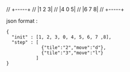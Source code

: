 //   +-----+
//   |1 2 3|
//   |4 0 5|
//   |6 7 8|
//   +-----+

json format : 

```
{
  "init" : [1, 2, 3, 0, 4, 5, 6, 7 ,8],
  "step" : [
             {"tile":"2","move":"d"},
             {"tile":"3","move":"l"}
           ]
}
```
